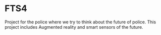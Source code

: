 # FTS4

Project for the police where we try to think about the future of police.
This project includes Augmented reality and smart sensors of the future.
